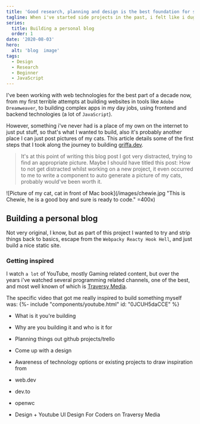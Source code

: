 ```yaml
---
title: 'Good research, planning and design is the best foundation for starting a new project'
tagline: When i've started side projects in the past, i felt like i dug into code too quickly, without thinking about what I actually was building first, i wanted to try something a bit different this time.
series:
  title: Building a personal blog
  order: 1
date: '2020-08-03'
hero:
  alt: 'blog  image'
tags:
  - Design
  - Research
  - Beginner
  - JavaScript
---
```


I've been working with web technologies for the best part of a decade now, from my first terrible attempts at building websites in tools like `Adobe Dreamweaver`, to building complex apps in my day jobs, using frontend and backend technologies (a lot of `JavaScript`).

However, something i've never had is a place of my own on the internet to just put stuff, so that's what I wanted to build, also it's probably another place I can just post pictures of my cats.
This article details some of the first steps that I took along the journey to building [griffa.dev](https://griffa.dev).

> It's at this point of writing this blog post I got very distracted, trying to find an appropriate picture. Maybe I should have titled this post: How to not get distracted whilst working on a new project, it even occurred to me to write a component to auto generate a picture of my cats, probably would've been worth it.

![Picture of my cat, cat in front of Mac book](/images/chewie.jpg "This is Chewie, he is a good boy and sure is ready to code." =400x)


## Building a personal blog

Not very original, I know, but as part of this project I wanted to try and strip things back to basics, escape from the `Webpacky Reacty Hook Hell`, and just build a nice static site.

### Getting inspired

I watch `a lot` of YouTube, mostly Gaming related content, but over the years i've watched several programming related channels, one of the best, and most well known of which is [Traversy Media](https://www.youtube.com/channel/UC29ju8bIPH5as8OGnQzwJyA).

The specific video that got me really inspired to build something myself was:
{%- include "components/youtube.html" id: "0JCUH5daCCE" %}

- What is it you're  building
- Why are you building it and who is it for
- Planning things out github projects/trello
- Come up with a design

- Awareness of technology options or existing projects to draw inspiration from
- web.dev
- dev.to
- openwc

- Design + Youtube
UI Design For Coders on Traversy Media


